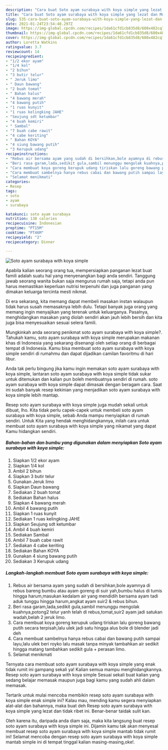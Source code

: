 ```yaml
---
description: "Cara buat Soto ayam surabaya with koya simple yang lezat dan Mudah Dibuat"
title: "Cara buat Soto ayam surabaya with koya simple yang lezat dan Mudah Dibuat"
slug: 535-cara-buat-soto-ayam-surabaya-with-koya-simple-yang-lezat-dan-mudah-dibuat
date: 2021-01-24T23:54:48.297Z
image: https://img-global.cpcdn.com/recipes/1da61cfd1cb835d8/680x482cq70/soto-ayam-surabaya-with-koya-simple-foto-resep-utama.jpg
thumbnail: https://img-global.cpcdn.com/recipes/1da61cfd1cb835d8/680x482cq70/soto-ayam-surabaya-with-koya-simple-foto-resep-utama.jpg
cover: https://img-global.cpcdn.com/recipes/1da61cfd1cb835d8/680x482cq70/soto-ayam-surabaya-with-koya-simple-foto-resep-utama.jpg
author: Loretta Watkins
ratingvalue: 3.7
reviewcount: 14
recipeingredient:
- "1/2 ekor ayam"
- "1/4 kol"
- "2 bihun"
- "3 butir telur"
- " Jeruk limo"
- " Daun bawang"
- "2 buah tomat"
- " Bahan halus"
- "4 bawang merah"
- "4 bawang putih"
- "1 ruas kunyit"
- "1 ruas kelingking JAHE"
- "Seujung sdt ketumbar"
- "4 buah kemiri"
- " Sambal"
- "7 buah cabe rawit"
- "4 cabe keriting"
- " Bahan KOYA"
- "4 siung bawang putih"
- "3 Kerupuk udang"
recipeinstructions:
- "Rebus air bersama ayam yang sudah di bersihkan,bole ayamnya di rebus bareng bumbu atau ayam goreng di suir yah,bumbu halus di tumis hingga harum,masukan kedalam air yang mendidih bersama ayam tadi aduk tunggu hingga harum,angkat ayam suir2 &amp; rebus bihun."
- "Beri rasa garam,lada,sedikit gula,sambil menunggu mengolak kuahnya,potong2 telur yanh telah di rebus,tomat,suir2 ayam jadi satukan wadah,belah 2 jeruk limo."
- "Cara membuat koya goreng kerupuk udang tiriskan lalu goreng bawang putih secara terpisah,lalu ulek jadi satu hingga alus bole di blender jadi deh"
- "Cara membuat sambelnya hanya rebus cabai dan bawang putih sampai layu,lalu ulek beri royko lalu masak tanpa minyak tambahkan air sedikit hingga matang tambahkan sedikit gula + perasan limo."
- "Selamat menikmati"
categories:
- Resep
tags:
- soto
- ayam
- surabaya

katakunci: soto ayam surabaya 
nutrition: 138 calories
recipecuisine: Indonesian
preptime: "PT15M"
cooktime: "PT46M"
recipeyield: "2"
recipecategory: Dinner

---
```



![Soto ayam surabaya with koya simple](https://img-global.cpcdn.com/recipes/1da61cfd1cb835d8/680x482cq70/soto-ayam-surabaya-with-koya-simple-foto-resep-utama.jpg)

Apabila kalian seorang orang tua, mempersiapkan panganan lezat buat famili adalah suatu hal yang menyenangkan bagi anda sendiri. Tanggung jawab seorang  wanita bukan saja mengurus rumah saja, tetapi anda pun harus memastikan keperluan nutrisi terpenuhi dan juga panganan yang dimakan keluarga tercinta mesti nikmat.

Di era  sekarang, kita memang dapat membeli masakan instan walaupun tidak harus susah memasaknya lebih dulu. Tetapi banyak juga orang yang memang ingin menyajikan yang terenak untuk keluarganya. Pasalnya, menghidangkan masakan yang diolah sendiri akan jauh lebih bersih dan kita juga bisa menyesuaikan sesuai selera famili. 



Mungkinkah anda seorang penikmat soto ayam surabaya with koya simple?. Tahukah kamu, soto ayam surabaya with koya simple merupakan makanan khas di Indonesia yang sekarang disenangi oleh setiap orang di berbagai tempat di Indonesia. Kamu bisa membuat soto ayam surabaya with koya simple sendiri di rumahmu dan dapat dijadikan camilan favoritmu di hari libur.

Anda tak perlu bingung jika kamu ingin memakan soto ayam surabaya with koya simple, lantaran soto ayam surabaya with koya simple tidak sukar untuk ditemukan dan kalian pun boleh membuatnya sendiri di rumah. soto ayam surabaya with koya simple dapat dimasak dengan beragam cara. Saat ini sudah banyak resep kekinian yang menjadikan soto ayam surabaya with koya simple lebih mantap.

Resep soto ayam surabaya with koya simple juga mudah sekali untuk dibuat, lho. Kita tidak perlu capek-capek untuk membeli soto ayam surabaya with koya simple, sebab Anda mampu menyiapkan di rumah sendiri. Untuk Kita yang hendak menghidangkannya, inilah cara untuk membuat soto ayam surabaya with koya simple yang nikamat yang dapat Kamu hidangkan sendiri.

<!--inarticleads1-->

##### Bahan-bahan dan bumbu yang digunakan dalam menyiapkan Soto ayam surabaya with koya simple:

1. Siapkan 1/2 ekor ayam
1. Siapkan 1/4 kol
1. Ambil 2 bihun
1. Siapkan 3 butir telur
1. Gunakan  Jeruk limo
1. Siapkan  Daun bawang
1. Sediakan 2 buah tomat
1. Sediakan  Bahan halus
1. Siapkan 4 bawang merah
1. Ambil 4 bawang putih
1. Siapkan 1 ruas kunyit
1. Sediakan 1 ruas kelingking JAHE
1. Siapkan Seujung sdt ketumbar
1. Ambil 4 buah kemiri
1. Sediakan  Sambal
1. Ambil 7 buah cabe rawit
1. Sediakan 4 cabe keriting
1. Sediakan  Bahan KOYA
1. Gunakan 4 siung bawang putih
1. Sediakan 3 Kerupuk udang




<!--inarticleads2-->

##### Langkah-langkah membuat Soto ayam surabaya with koya simple:

1. Rebus air bersama ayam yang sudah di bersihkan,bole ayamnya di rebus bareng bumbu atau ayam goreng di suir yah,bumbu halus di tumis hingga harum,masukan kedalam air yang mendidih bersama ayam tadi aduk tunggu hingga harum,angkat ayam suir2 &amp; rebus bihun.
1. Beri rasa garam,lada,sedikit gula,sambil menunggu mengolak kuahnya,potong2 telur yanh telah di rebus,tomat,suir2 ayam jadi satukan wadah,belah 2 jeruk limo.
1. Cara membuat koya goreng kerupuk udang tiriskan lalu goreng bawang putih secara terpisah,lalu ulek jadi satu hingga alus bole di blender jadi deh
1. Cara membuat sambelnya hanya rebus cabai dan bawang putih sampai layu,lalu ulek beri royko lalu masak tanpa minyak tambahkan air sedikit hingga matang tambahkan sedikit gula + perasan limo.
1. Selamat menikmati




Ternyata cara membuat soto ayam surabaya with koya simple yang enak tidak rumit ini gampang sekali ya! Kalian semua mampu menghidangkannya. Resep soto ayam surabaya with koya simple Sesuai sekali buat kalian yang sedang belajar memasak maupun juga bagi kamu yang sudah ahli dalam memasak.

Tertarik untuk mulai mencoba membikin resep soto ayam surabaya with koya simple enak simple ini? Kalau mau, mending kamu segera menyiapkan alat-alat dan bahannya, maka buat deh Resep soto ayam surabaya with koya simple yang lezat dan tidak ribet ini. Benar-benar taidak sulit kan. 

Oleh karena itu, daripada anda diam saja, maka kita langsung buat resep soto ayam surabaya with koya simple ini. Dijamin kamu tak akan menyesal membuat resep soto ayam surabaya with koya simple mantab tidak rumit ini! Selamat mencoba dengan resep soto ayam surabaya with koya simple mantab simple ini di tempat tinggal kalian masing-masing,oke!.

